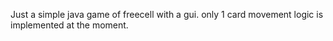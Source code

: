 Just a simple java game of freecell with a gui. only 1 card movement logic is implemented at the moment.
